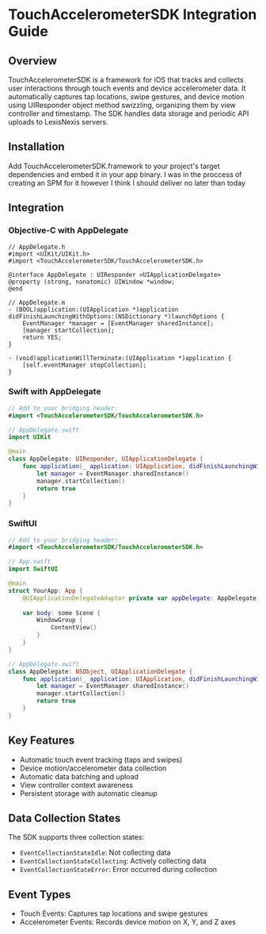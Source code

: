 # TouchAccelerometerSDK Integration Guide

## Overview
TouchAccelerometerSDK is a framework for iOS that tracks and collects user interactions through touch events and device accelerometer data. It automatically captures tap locations, swipe gestures, and device motion using UIResponder object method swizzling, organizing them by view controller and timestamp. The SDK handles data storage and periodic API uploads to LexisNexis servers.

## Installation
Add TouchAccelerometerSDK.framework to your project's target dependencies and embed it in your app binary.
I was in the proccess of creating an SPM for it however I think I should deliver no later than today

## Integration

### Objective-C with AppDelegate
```objc
// AppDelegate.h
#import <UIKit/UIKit.h>
#import <TouchAccelerometerSDK/TouchAccelerometerSDK.h>

@interface AppDelegate : UIResponder <UIApplicationDelegate>
@property (strong, nonatomic) UIWindow *window;
@end

// AppDelegate.m
- (BOOL)application:(UIApplication *)application didFinishLaunchingWithOptions:(NSDictionary *)launchOptions {
    EventManager *manager = [EventManager sharedInstance];
    [manager startCollection];
    return YES;
}

- (void)applicationWillTerminate:(UIApplication *)application {
    [self.eventManager stopCollection];
}
```

### Swift with AppDelegate
```swift
// Add to your bridging header:
#import <TouchAccelerometerSDK/TouchAccelerometerSDK.h>

// AppDelegate.swift
import UIKit

@main
class AppDelegate: UIResponder, UIApplicationDelegate {
    func application(_ application: UIApplication, didFinishLaunchingWithOptions launchOptions: [UIApplication.LaunchOptionsKey: Any]?) -> Bool {
        let manager = EventManager.sharedInstance()
        manager.startCollection()
        return true
    }
}
```

### SwiftUI
```swift
// Add to your bridging header:
#import <TouchAccelerometerSDK/TouchAccelerometerSDK.h>

// App.swift
import SwiftUI

@main
struct YourApp: App {
    @UIApplicationDelegateAdaptor private var appDelegate: AppDelegate
    
    var body: some Scene {
        WindowGroup {
            ContentView()
        }
    }
}

// AppDelegate.swift
class AppDelegate: NSObject, UIApplicationDelegate {
    func application(_ application: UIApplication, didFinishLaunchingWithOptions launchOptions: [UIApplication.LaunchOptionsKey : Any]? = nil) -> Bool {
        let manager = EventManager.sharedInstance()
        manager.startCollection()
        return true
    }
}
```

## Key Features
- Automatic touch event tracking (taps and swipes)
- Device motion/accelerometer data collection
- Automatic data batching and upload
- View controller context awareness
- Persistent storage with automatic cleanup

## Data Collection States
The SDK supports three collection states:
- `EventCollectionStateIdle`: Not collecting data
- `EventCollectionStateCollecting`: Actively collecting data
- `EventCollectionStateError`: Error occurred during collection

## Event Types
- Touch Events: Captures tap locations and swipe gestures
- Accelerometer Events: Records device motion on X, Y, and Z axes
